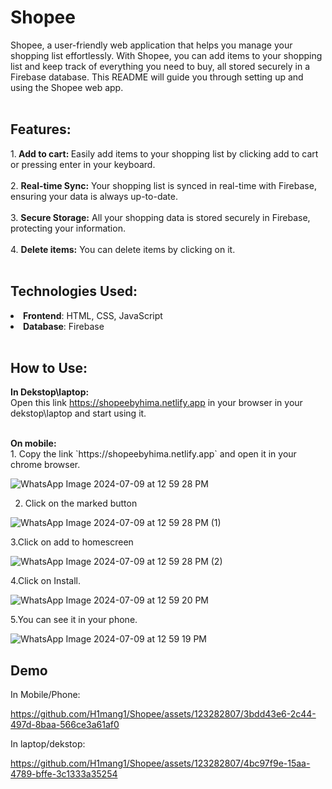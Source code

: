 # Shopee
 Shopee, a user-friendly web application that helps you manage your shopping list effortlessly. With Shopee, you can add items to your shopping list and keep track of everything you need to buy, all stored securely in a Firebase database. This README will guide you through setting up and using the Shopee web app.
<br>
<br>
## Features:
1.<b> Add to cart: </b>  Easily add items to your shopping list by clicking add to cart or pressing enter in your keyboard.<br>
<br>
2. <b>Real-time Sync:</b>  Your shopping list is synced in real-time with Firebase, ensuring your data is always up-to-date.<br>
<br>
3. <b>Secure Storage:</b>  All your shopping data is stored securely in Firebase, protecting your information.<br>
<br>
4. <b>Delete items:</b>  You can delete items by clicking on it.
<br>
<br>
## Technologies Used:

<li><b>Frontend</b>: HTML, CSS, JavaScript <br>
<li><b>Database</b>: Firebase
<br>
<br>
  
## How to Use:

<b>In Dekstop\laptop:</b> <br>
Open this link https://shopeebyhima.netlify.app in your browser in your dekstop\laptop and start using it.

<br>
<b>On mobile:</b><br>
1. Copy the link `https://shopeebyhima.netlify.app` and open it in your chrome browser.

![WhatsApp Image 2024-07-09 at 12 59 28 PM](https://github.com/H1mang1/Shopee/assets/123282807/395e7c9e-5503-44cb-bd97-1e3270ec1757)


2. Click on the marked button

![WhatsApp Image 2024-07-09 at 12 59 28 PM (1)](https://github.com/H1mang1/Shopee/assets/123282807/5c191c96-c433-41db-958c-02cc79456112)

3.Click on add to homescreen

![WhatsApp Image 2024-07-09 at 12 59 28 PM (2)](https://github.com/H1mang1/Shopee/assets/123282807/6709d059-c5cf-4615-861b-a294b424fdec)

4.Click on Install.

![WhatsApp Image 2024-07-09 at 12 59 20 PM](https://github.com/H1mang1/Shopee/assets/123282807/eb014137-3cfb-4bf4-a9b4-569bf0a37bbe)

5.You can see it in your phone.

![WhatsApp Image 2024-07-09 at 12 59 19 PM](https://github.com/H1mang1/Shopee/assets/123282807/53d30c2f-aa97-4b8d-ac00-b5df28746e57)

## Demo

In Mobile/Phone:

https://github.com/H1mang1/Shopee/assets/123282807/3bdd43e6-2c44-497d-8baa-566ce3a61af0

In laptop/dekstop:

https://github.com/H1mang1/Shopee/assets/123282807/4bc97f9e-15aa-4789-bffe-3c1333a35254







